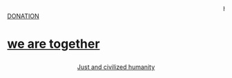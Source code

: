 <!Doctype html>
<html>
<head>
<marquee>
<tittle>hi I'm  urban-octo-memory.. Please click donate to help those in need.. thanks. >> </tittle>
</marquee>
<a href="https://kitabisa.com">DONATION</p>
<h1>
   <p>we are together</p>
</h1>
     <tr>
<center>
     <td>Just and civilized humanity</td>
     </tr></center>

